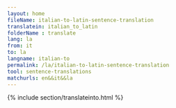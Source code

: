 ```yaml
---
layout: home
fileName: italian-to-latin-sentence-translation
translatein: italian_to_latin
folderName : translate
lang: la
from: it
to: la
langname: italian-to
permalink: /la/italian-to-latin-sentence-translation
tool: sentence-translations
matchurls: en&&it&&la
---
```

{% include section/translateinto.html %}
